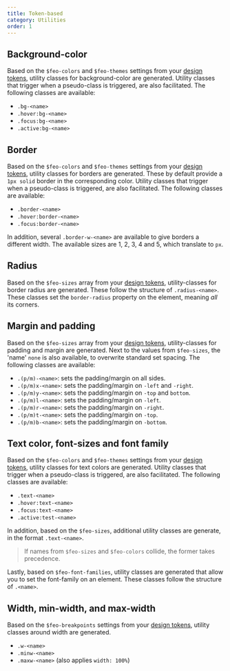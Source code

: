 ```yaml
---
title: Token-based
category: Utilities
order: 1
---
```


## Background-color

Based on the `$feo-colors` and `$feo-themes` settings from your [design tokens](/themes), utility classes for background-color are generated. Utility classes that trigger when a pseudo-class is triggered, are also facilitated. The following classes are available:

- `.bg-<name>`
- `.hover:bg-<name>`
- `.focus:bg-<name>`
- `.active:bg-<name>`

## Border

Based on the `$feo-colors` and `$feo-themes` settings from your [design tokens](/themes), utility classes for borders are generated. These by default provide a `1px solid` border in the corresponding color. Utility classes that trigger when a pseudo-class is triggered, are also facilitated. The following classes are available:

- `.border-<name>`
- `.hover:border-<name>`
- `.focus:border-<name>`

In addition, several `.border-w-<name>` are available to give borders a different width. The available sizes are 1, 2, 3, 4 and 5, which translate to `px`.

## Radius

Based on the `$feo-sizes` array from your [design tokens](/themes), utility-classes for border radius are generated. These follow the structure of `.radius-<name>`. These classes set the `border-radius` property on the element, meaning _all_ its corners.

## Margin and padding

Based on the `$feo-sizes` array from your [design tokens](/themes), utility-classes for padding and margin are generated. Next to the values from `$feo-sizes`, the 'name' `none` is also available, to overwrite standard set spacing. The following classes are available:

- `.(p/m)-<name>`: sets the padding/margin on all sides.
- `.(p/m)x-<name>`: sets the padding/margin on `-left` and `-right`.
- `.(p/m)y-<name>`: sets the padding/margin on `-top` and `bottom`.
- `.(p/m)l-<name>`: sets the padding/margin on `-left`.
- `.(p/m)r-<name>`: sets the padding/margin on `-right`.
- `.(p/m)t-<name>`: sets the padding/margin on `-top`.
- `.(p/m)b-<name>`: sets the padding/margin on `-bottom`.

## Text color, font-sizes and font family

Based on the `$feo-colors` and `$feo-themes` settings from your [design tokens](/themes), utility classes for text colors are generated. Utility classes that trigger when a pseudo-class is triggered, are also facilitated. The following classes are available:

- `.text-<name>`
- `.hover:text-<name>`
- `.focus:text-<name>`
- `.active:test-<name>`

In addition, based on the `$feo-sizes`, additional utility classes are generate, in the format `.text-<name>`.

> If names from `$feo-sizes` and `$feo-colors` collide, the former takes precedence.

Lastly, based on `$feo-font-families`, utility classes are generated that allow you to set the font-family on an element. These classes follow the structure of `.<name>`.

## Width, min-width, and max-width

Based on the `$feo-breakpoints` settings from your [design tokens](/themes), utility classes around width are generated.

- `.w-<name>`
- `.minw-<name>`
- `.maxw-<name>` (also applies `width: 100%`)
